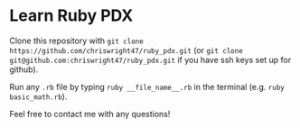 # Learn Ruby PDX

Clone this repository with `git clone https://github.com/chriswright47/ruby_pdx.git` (or `git clone git@github.com:chriswright47/ruby_pdx.git` if you have ssh keys set up for github).

Run any `.rb` file by typing `ruby __file_name__.rb` in the terminal (e.g. `ruby basic_math.rb`).

Feel free to contact me with any questions!
